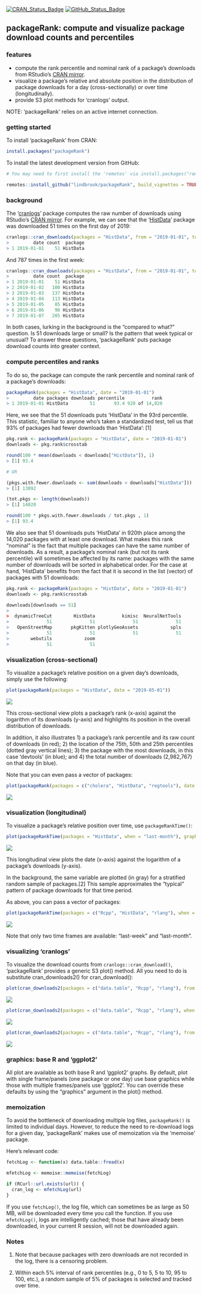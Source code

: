 
<!-- README.md is generated from README.Rmd. Please edit that file -->
[![CRAN\_Status\_Badge](http://www.r-pkg.org/badges/version/packageRank)](https://cran.r-project.org/package=packageRank)
[![GitHub\_Status\_Badge](https://img.shields.io/badge/GitHub-0.2.0.9038-red.svg)](https://github.com/lindbrook/packageRank/blob/master/NEWS)
## packageRank: compute and visualize package download counts and percentiles

### features

  - compute the rank percentile and nominal rank of a package’s
    downloads from RStudio’s [CRAN
    mirror](http://cran-logs.rstudio.com).
  - visualize a package’s relative and absolute position in the
    distribution of package downloads for a day (cross-sectionally) or
    over time (longitudinally).
  - provide S3 plot methods for ‘cranlogs’ output.

NOTE: ‘packageRank’ relies on an active internet connection.

### getting started

To install ‘packageRank’ from CRAN:

``` r
install.packages("packageRank")
```

To install the latest development version from
GitHub:

``` r
# You may need to first install the 'remotes' via install.packages("remotes").

remotes::install_github("lindbrook/packageRank", build_vignettes = TRUE)
```

### background

The ‘[cranlogs](https://cran.r-project.org/package=cranlogs)’ package
computes the raw number of downloads using RStudio’s [CRAN
mirror](http://cran-logs.rstudio.com). For example, we can see that the
‘[HistData](https://cran.r-project.org/package=HistData)’ package was
downloaded 51 times on the first day of
2019:

``` r
cranlogs::cran_downloads(packages = "HistData", from = "2019-01-01", to = "2019-01-01")
>         date count  package
> 1 2019-01-01    51 HistData
```

And 787 times in the first
week:

``` r
cranlogs::cran_downloads(packages = "HistData", from = "2019-01-01", to = "2019-01-07")
>         date count  package
> 1 2019-01-01    51 HistData
> 2 2019-01-02   100 HistData
> 3 2019-01-03   137 HistData
> 4 2019-01-04   113 HistData
> 5 2019-01-05    85 HistData
> 6 2019-01-06    96 HistData
> 7 2019-01-07   205 HistData
```

In both cases, lurking in the background is the “compared to what?”
question. Is 51 downloads large or small? Is the pattern that week
typical or unusual? To answer these questions, ‘packageRank’ puts
package download counts into greater context.

### compute percentiles and ranks

To do so, the package can compute the rank percentile and nominal rank
of a package’s downloads:

``` r
packageRank(packages = "HistData", date = "2019-01-01")
>         date packages downloads percentile          rank
> 1 2019-01-01 HistData        51       93.4 920 of 14,020
```

Here, we see that the 51 downloads puts ‘HistData’ in the 93rd
percentile. This statistic, familiar to anyone who’s taken a
standardized test, tell us that 93% of packages had fewer downloads than
‘HistData’: \[1\]

``` r
pkg.rank <- packageRank(packages = "HistData", date = "2019-01-01")
downloads <- pkg.rank$crosstab

round(100 * mean(downloads < downloads["HistData"]), 1)
> [1] 93.4

# OR

(pkgs.with.fewer.downloads <- sum(downloads < downloads["HistData"]))
> [1] 13092

(tot.pkgs <- length(downloads))
> [1] 14020

round(100 * pkgs.with.fewer.downloads / tot.pkgs , 1)
> [1] 93.4
```

We also see that 51 downloads puts ‘HistData’ in 920th place among the
14,020 packages with at least one download. What makes this rank
“nominal” is the fact that multiple packages can have the same number
of downloads. As a result, a package’s nominal rank (but not its rank
percentile) will sometimes be affected by its name: packages with the
same number of downloads will be sorted in alphabetical order. For the
case at hand, ‘HistData’ benefits from the fact that it is second in the
list (vector) of packages with 51 downloads:

``` r
pkg.rank <- packageRank(packages = "HistData", date = "2019-01-01")
downloads <- pkg.rank$crosstab

downloads[downloads == 51]
> 
>  dynamicTreeCut        HistData          kimisc  NeuralNetTools 
>              51              51              51              51 
>   OpenStreetMap       pkgKitten plotlyGeoAssets            spls 
>              51              51              51              51 
>        webutils            zoom 
>              51              51
```

### visualization (cross-sectional)

To visualize a package’s relative position on a given day’s downloads,
simply use the
following:

``` r
plot(packageRank(packages = "HistData", date = "2019-05-01"))
```

<img src="man/figures/README-plot1-1.png" style="display: block; margin: auto auto auto 0;" />

This cross-sectional view plots a package’s rank (x-axis) against the
logarithm of its downloads (y-axis) and highlights its position in the
overall distribution of downloads.

In addition, it also illustrates 1) a package’s rank percentile and its
raw count of downloads (in red); 2) the location of the 75th, 50th and
25th percentiles (dotted gray vertical lines); 3) the package with the
most downloads, in this case ‘devtools’ (in blue); and 4) the total
number of downloads (2,982,767) on that day (in blue).

Note that you can even pass a vector of
packages:

``` r
plot(packageRank(packages = c("cholera", "HistData", "regtools"), date = "2019-05-01"))
```

<img src="man/figures/README-plot2-1.png" style="display: block; margin: auto auto auto 0;" />

### visualization (longitudinal)

To visualize a package’s relative position over time, use
`packageRankTime()`:

``` r
plot(packageRankTime(packages = "HistData", when = "last-month"), graphics_pkg = "base")
```

<img src="man/figures/README-plot_ts-1.png" style="display: block; margin: auto auto auto 0;" />

This longitudinal view plots the date (x-axis) against the logarithm of
a package’s downloads (y-axis).

In the background, the same variable are plotted (in gray) for a
stratified random sample of packages.\[2\] This sample approximates the
“typical” pattern of package downloads for that time period.

As above, you can pass a vector of
packages:

``` r
plot(packageRankTime(packages = c("Rcpp", "HistData", "rlang"), when = "last-month"))
```

<img src="man/figures/README-plot_ts2-1.png" style="display: block; margin: auto auto auto 0;" />

Note that only two time frames are available: “last-week” and
“last-month”.

### visualizing ‘cranlogs’

To visualize the download counts from `cranlogs::cran_download()`,
‘packageRank’ provides a generic S3 plot() method. All you need to do
is substitute cran\_downloads2() for
cran\_download():

``` r
plot(cran_downloads2(packages = c("data.table", "Rcpp", "rlang"), from = "2019-01-01", to = "2019-01-01"))
```

<img src="man/figures/README-cranlogsB1-1.png" style="display: block; margin: auto auto auto 0;" />

``` r
plot(cran_downloads2(packages = c("data.table", "Rcpp", "rlang"), when = "last-month"))
```

<img src="man/figures/README-cranlogsB2-1.png" style="display: block; margin: auto auto auto 0;" />

``` r
plot(cran_downloads2(packages = c("data.table", "Rcpp", "rlang"), from = "2019-01-01", to = "2019-01-31"))
```

<img src="man/figures/README-cranlogsB3-1.png" style="display: block; margin: auto auto auto 0;" />

### graphics: base R and ‘ggplot2’

All plot are available as both base R and ‘ggplot2’ graphs. By default,
plot with single frame/panels (one package or one day) use base graphics
while those with multiple frames/panels use ‘ggplot2’. You can override
these defaults by using the “graphics” argument in the plot() method.

### memoization

To avoid the bottleneck of downloading multiple log files,
`packageRank()` is limited to individual days. However, to reduce the
need to re-download logs for a given day, ‘packageRank’ makes use of
memoization via the ‘memoise’ package.

Here’s relevant code:

``` r
fetchLog <- function(x) data.table::fread(x)

mfetchLog <- memoise::memoise(fetchLog)

if (RCurl::url.exists(url)) {
  cran_log <- mfetchLog(url)
}
```

If you use `fetchLog()`, the log file, which can sometimes be as large
as 50 MB, will be downloaded every time you call the function. If you
use `mfetchLog()`, logs are intelligently cached; those that have
already been downloaded, in your current R session, will not be
downloaded again.

### Notes

1.  Note that because packages with zero downloads are not recorded in
    the log, there is a censoring problem.

2.  Within each 5% interval of rank percentiles (e.g., 0 to 5, 5 to 10,
    95 to 100, etc.), a random sample of 5% of packages is selected and
    tracked over time.
